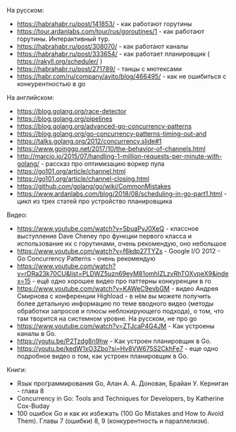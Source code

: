 На русском:
* https://habrahabr.ru/post/141853/ - как работают горутины
* https://tour.ardanlabs.com/tour/rus/goroutines/1 - как работают горутины. Интерактивный тур.
* https://habrahabr.ru/post/308070/ - как работают каналы
* https://habrahabr.ru/post/333654/ - как работает планировщик ( https://rakyll.org/scheduler/ )
* https://habrahabr.ru/post/271789/ - танцы с мютексами
* https://habr.com/ru/company/avito/blog/466495/ - как не ошибиться с конкурентностью в go

На английском:
* https://blog.golang.org/race-detector
* https://blog.golang.org/pipelines
* https://blog.golang.org/advanced-go-concurrency-patterns
* https://blog.golang.org/go-concurrency-patterns-timing-out-and
* https://talks.golang.org/2012/concurrency.slide#1
* https://www.goinggo.net/2017/10/the-behavior-of-channels.html
* http://marcio.io/2015/07/handling-1-million-requests-per-minute-with-golang/ - рассказ про оптимизацию воркер пула
* https://go101.org/article/channel.html
* https://go101.org/article/channel-closing.html
* https://github.com/golang/go/wiki/CommonMistakes
* https://www.ardanlabs.com/blog/2018/08/scheduling-in-go-part1.html - цикл из трех статей про устройство планировщика

Видео:
* https://www.youtube.com/watch?v=5buaPyJ0XeQ - классное выступление Dave Cheney про функции первого класса и использование их с горутинами, очень рекомендую, оно небольшое
* https://www.youtube.com/watch?v=f6kdp27TYZs - Google I/O 2012 - Go Concurrency Patterns - очень рекомендую
* https://www.youtube.com/watch?v=rDRa23k70CU&list=PLDWZ5uzn69eyM81omhIZLzvRhTOXvpeX9&index=15 - ещё одно хорошее видео про паттерны конкуренции в го
* https://www.youtube.com/watch?v=KAWeC9evbGM - видео Андрея Смирнова с конференции Highload - в нём вы можете получить более детальную информацию по теме вводного видео (методы обработки запросов и плюсы неблокирующего подхода), о том, что там творится на системном уровне. На русском, не про go
* https://www.youtube.com/watch?v=ZTJcaP4G4JM - Как устроены каналы в Go.
* https://youtu.be/P2Tzdg8n9hw - Как устроен планировщик в Go.
* https://youtu.be/kedW1xO3Zbo?si=Hv8VW675S2CkhFe7 - еще одно подробное видео о том, как устроен планировщик в Go.

Книги:
* Язык программирования Go, Алан А. А. Донован, Брайан У. Керниган - глава 8
* Concurrency in Go: Tools and Techniques for Developers, by Katherine Cox-Buday
* 100 ошибок Go и как их избежать (100 Go Mistakes and How to Avoid Them). Главы 7 (ошибки) 8, 9 (конкурентность и параллелизм).

